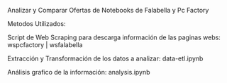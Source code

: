 Analizar  y Comparar Ofertas de Notebooks de Falabella y Pc Factory

Metodos Utilizados:

Script de Web Scraping para descarga información de las paginas webs: wspcfactory | wsfalabella

Extracción y Transformación de los datos a analizar: data-etl.ipynb

Análisis grafico de la información: analysis.ipynb
